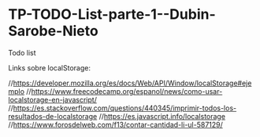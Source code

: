 # TP-TODO-List-parte-1--Dubin-Sarobe-Nieto

Todo list


Links sobre localStorage:

//https://developer.mozilla.org/es/docs/Web/API/Window/localStorage#ejemplo
//https://www.freecodecamp.org/espanol/news/como-usar-localstorage-en-javascript/ 
//https://es.stackoverflow.com/questions/440345/imprimir-todos-los-resultados-de-localstorage 
//https://es.javascript.info/localstorage 
//https://www.forosdelweb.com/f13/contar-cantidad-li-ul-587129/ 
